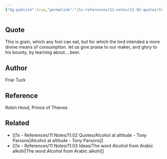 ```yaml
---
{"dg-publish":true,"permalink":"/1x-references/11-notes/11-02-quotes/this-is-grain-which-any-fool-can-eat-but-for-which-the-lord-intended-a-more-divine-means-of-consumption-let-us-give-praise-to-our-maker-and-glory-to-his-bounty-by-learning-about-beer-friar-tuck/","title":"This is grain, which any fool can eat, but for which the lord intended a more divine means of consumption. let us give praise to our maker, and glory to his bounty, by learning about....beer - Friar Tuck","created":"2024-03-18T14:16:43.562+03:00","updated":"2024-03-18T14:16:43.562+03:00"}
---
```



## Quote
This is grain, which any fool can eat, but for which the lord intended a more divine means of consumption. let us give praise to our maker, and glory to his bounty, by learning about....beer.

## Author
Friar Tuck

## Reference
Robin Hood, Prince of Thieves

## Related
- [[1x - References/11 Notes/11.02 Quotes/Alcohol at altitude - Tony Parsons\|Alcohol at altitude - Tony Parsons]]
- [[1x - References/11 Notes/11.03 Ideas/The word Alcohol from Arabic alkohl\|The word Alcohol from Arabic alkohl]]